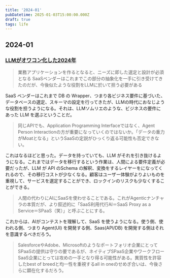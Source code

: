 ```yaml
---
title: '2024-01'
pubDatetime: 2025-01-03T15:00:00.000Z
draft: true
tags: life
---
```


## 2024-01

### [LLMがオワコン化した2024年](https://tamuramble.theletter.jp/posts/ad9c1d80-ca5d-11ef-b4a0-f10964fd8142)

> 業務アプリケーションを作るとなると、ニーズに即した選定と設計が必須となる
> SaaSベンダーはこれまでこの部分の抽象化を一手に引き受けてきたのだが、今後似たような役割をLLMに於いて担う必要がある

SaaS ベンダーはこれまで DB の Wrapper、つまり各ビジネス要件に基づいた、データベースの選定、スキーマの設定を行ってきたが、LLMの時代におなじような役割を担うようになる。それは、LLMソムリエのような、ビジネスの要件にあった LLM を選ぶということだ。

> 同じAPIでも、Application Programming Interfaceではなく、Agent Person Interactionの方が重要になっていくのではないか。「データの重力がMoatとなる」というSaaSの定説がひっくり返る可能性も否定できない。

これはなるほどと思った。データを持っていても、LLM がそれを引き抜けるようになる。これまではデータを移行するという作業は、人間による要件定義が必要だったが、LLM が API のSchema の解釈、変換をするレイヤーをになってくれるので、その移行コストが少なくなる。顧客はユーザー体験がよりよいものを重視して、サービスを選定することができ、ロックインのリスクも少なくすることができる。

> 人間の代わりにAIにSaaSを使わせることである。これがAgenticナンチャラの本質だが、より叙述的に「SaaS利用代行AI＝SaaS Proxy as a Service＝SPaaS（笑）」と呼ぶことにする。

これからは、AIがコンテストを理解して、SaaS を使うようになる。使う側、使われる側、つまり Agent(UI) を開発する側、Saas(API/DB) を開発する側はそれを意識するべきだろう。

> SalesforceやAdobe、Microsoftのようなポートフォリオ企業にとってSPaaSの提供は守りの要であるが、ネイティブSPaaS企業やワークフローSaaS企業にとっては攻めの一手となり得る可能性がある。異質性を許容したbest of breedと均一性を重視するall in oneのせめぎ合いは、今後さらに顕在化するだろう。
